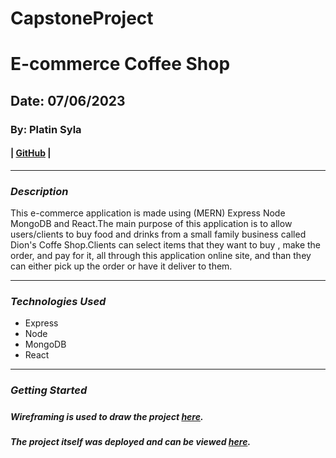 # CapstoneProject 

# E-commerce Coffee Shop
## Date: 07/06/2023

### By: Platin Syla 

####  | [GitHub](https://github.com/platinyy/CapstoneProject) |

---

### **_Description_**
This e-commerce application is made using (MERN) Express Node MongoDB and React.The main purpose of this application is to allow users/clients to buy food and drinks from a small family business called Dion's Coffe Shop.Clients can select items that they want to buy , make the order, and pay for it, all through this application online site, and than they can either pick up the order or have it deliver to them.

---
### **_Technologies Used_**

- Express
- Node
- MongoDB
- React

---

### **_Getting Started_**

##### 

##### Wireframing is used to draw the project [here](https://drive.google.com/file/d/1w0GvB9okQL_69BBgbapDW1CEEDzFscEQ/view?usp=sharing).

##### The project itself was deployed and can be viewed [here](https://app.diagrams.net/#G1w0GvB9okQL_69BBgbapDW1CEEDzFscEQ).
